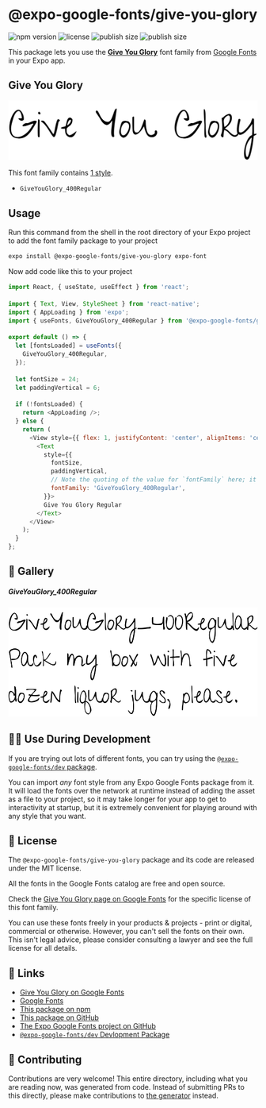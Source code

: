 # @expo-google-fonts/give-you-glory

![npm version](https://flat.badgen.net/npm/v/@expo-google-fonts/give-you-glory)
![license](https://flat.badgen.net/github/license/expo/google-fonts)
![publish size](https://flat.badgen.net/packagephobia/install/@expo-google-fonts/give-you-glory)
![publish size](https://flat.badgen.net/packagephobia/publish/@expo-google-fonts/give-you-glory)

This package lets you use the [**Give You Glory**](https://fonts.google.com/specimen/Give+You+Glory) font family from [Google Fonts](https://fonts.google.com/) in your Expo app.

## Give You Glory

![Give You Glory](./font-family.png)

This font family contains [1 style](#-gallery).

- `GiveYouGlory_400Regular`

## Usage

Run this command from the shell in the root directory of your Expo project to add the font family package to your project
```sh
expo install @expo-google-fonts/give-you-glory expo-font
```

Now add code like this to your project
```js
import React, { useState, useEffect } from 'react';

import { Text, View, StyleSheet } from 'react-native';
import { AppLoading } from 'expo';
import { useFonts, GiveYouGlory_400Regular } from '@expo-google-fonts/give-you-glory';

export default () => {
  let [fontsLoaded] = useFonts({
    GiveYouGlory_400Regular,
  });

  let fontSize = 24;
  let paddingVertical = 6;

  if (!fontsLoaded) {
    return <AppLoading />;
  } else {
    return (
      <View style={{ flex: 1, justifyContent: 'center', alignItems: 'center' }}>
        <Text
          style={{
            fontSize,
            paddingVertical,
            // Note the quoting of the value for `fontFamily` here; it expects a string!
            fontFamily: 'GiveYouGlory_400Regular',
          }}>
          Give You Glory Regular
        </Text>
      </View>
    );
  }
};

```

## 🔡 Gallery

##### GiveYouGlory_400Regular
![GiveYouGlory_400Regular](./GiveYouGlory_400Regular.ttf.png)


## 👩‍💻 Use During Development

If you are trying out lots of different fonts, you can try using the [`@expo-google-fonts/dev` package](https://github.com/expo/google-fonts/tree/master/font-packages/dev#readme).

You can import *any* font style from any Expo Google Fonts package from it. It will load the fonts
over the network at runtime instead of adding the asset as a file to your project, so it may take longer
for your app to get to interactivity at startup, but it is extremely convenient
for playing around with any style that you want.

## 📖 License

The `@expo-google-fonts/give-you-glory` package and its code are released under the MIT license.

All the fonts in the Google Fonts catalog are free and open source.

Check the [Give You Glory page on Google Fonts](https://fonts.google.com/specimen/Give+You+Glory) for the specific license of this font family.

You can use these fonts freely in your products & projects - print or digital, commercial or otherwise. However, you can't sell the fonts on their own. This isn't legal advice, please consider consulting a lawyer and see the full license for all details.

## 🔗 Links

- [Give You Glory on Google Fonts](https://fonts.google.com/specimen/Give+You+Glory)
- [Google Fonts](https://fonts.google.com/)
- [This package on npm](https://www.npmjs.com/package/@expo-google-fonts/give-you-glory)
- [This package on GitHub](https://github.com/expo/google-fonts/tree/master/font-packages/give-you-glory)
- [The Expo Google Fonts project on GitHub](https://github.com/expo/google-fonts)
- [`@expo-google-fonts/dev` Devlopment Package](https://github.com/expo/google-fonts/tree/master/font-packages/dev)

## 🤝 Contributing

Contributions are very welcome! This entire directory, including what you are reading now, was generated from code. Instead of submitting PRs to this directly, please make contributions to [the generator](https://github.com/expo/google-fonts/tree/master/packages/generator) instead.
